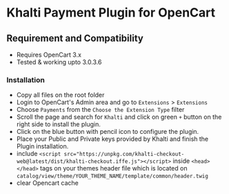 # Khalti Payment Plugin for OpenCart

## Requirement and Compatibility
- Requires OpenCart 3.x
- Tested & working upto 3.0.3.6

### Installation
- Copy all files on the root folder
- Login to OpenCart's Admin area and go to `Extensions` > `Extensions`
- Choose `Payments` from the `Choose the Extension Type` filter
- Scroll the page and search for `Khalti` and click on green `+` button on the right side to install the plugin.
- Click on the blue button with pencil icon to configure the plugin. 
- Place your Public and Private keys provided by Khalti and finish the Plugin installation. 
- include `<script src="https://unpkg.com/khalti-checkout-web@latest/dist/khalti-checkout.iffe.js"></script>` inside `<head></head>` tags on your themes header file which is located on `catalog/view/theme/YOUR_THEME_NAME/template/common/header.twig`
- clear Opencart cache

